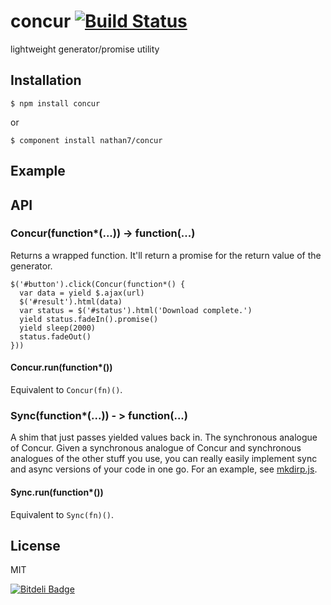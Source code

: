 # concur [![Build Status](https://travis-ci.org/nathan7/concur.png?branch=master)](https://travis-ci.org/nathan7/concur)

  lightweight generator/promise utility

## Installation

    $ npm install concur

  or

    $ component install nathan7/concur

## Example

## API

### Concur(function\*(...)) -> function(...)

  Returns a wrapped function.
  It'll return a promise for the return value of the generator.

```
$('#button').click(Concur(function*() {
  var data = yield $.ajax(url)
  $('#result').html(data)
  var status = $('#status').html('Download complete.')
  yield status.fadeIn().promise()
  yield sleep(2000)
  status.fadeOut()
}))
```

#### Concur.run(function\*())

  Equivalent to `Concur(fn)()`.

### Sync(function\*(...)) - > function(...)

  A shim that just passes yielded values back in.
  The synchronous analogue of Concur.
  Given a synchronous analogue of Concur and synchronous analogues of the other stuff you use, you can really easily implement sync and async versions of your code in one go.
  For an example, see [mkdirp.js](mkdirp.js).

#### Sync.run(function\*())

  Equivalent to `Sync(fn)()`.

## License

  MIT

[![Bitdeli Badge](https://d2weczhvl823v0.cloudfront.net/nathan7/concur/trend.png)](https://bitdeli.com/free "Bitdeli Badge")
